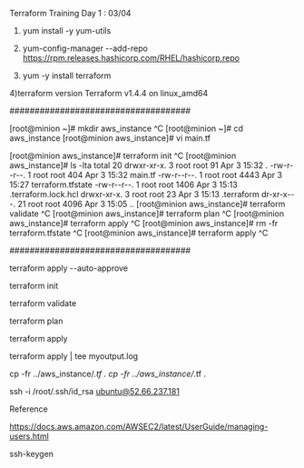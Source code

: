 Terraform Training Day 1 : 03/04

1) yum install -y yum-utils

2) yum-config-manager --add-repo https://rpm.releases.hashicorp.com/RHEL/hashicorp.repo

3) yum -y install terraform

4)terraform version
Terraform v1.4.4
on linux_amd64


####################################

[root@minion ~]# mkdir aws_instance    ^C
[root@minion ~]# cd aws_instance
[root@minion aws_instance]# vi main.tf

[root@minion aws_instance]# terraform init   ^C
[root@minion aws_instance]# ls -lta
total 20
drwxr-xr-x.  3 root root   91 Apr  3 15:32 .
-rw-r--r--.  1 root root  404 Apr  3 15:32 main.tf
-rw-r--r--.  1 root root 4443 Apr  3 15:27 terraform.tfstate
-rw-r--r--.  1 root root 1406 Apr  3 15:13 .terraform.lock.hcl
drwxr-xr-x.  3 root root   23 Apr  3 15:13 .terraform
dr-xr-x---. 21 root root 4096 Apr  3 15:05 ..
[root@minion aws_instance]# terraform validate     ^C
[root@minion aws_instance]# terraform plan        ^C
[root@minion aws_instance]# terraform apply    ^C
[root@minion aws_instance]# rm -fr terraform.tfstate   ^C
[root@minion aws_instance]# terraform apply   ^C


####################################

terraform apply --auto-approve

terraform init

terraform validate

terraform plan

terraform apply

terraform apply | tee myoutput.log

cp -fr ../aws_instance/*.tf .
cp -fr ../aws_instance/*.tf .

ssh -i /root/.ssh/id_rsa ubuntu@52.66.237.181





Reference

https://docs.aws.amazon.com/AWSEC2/latest/UserGuide/managing-users.html


ssh-keygen
